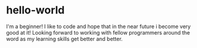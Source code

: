 # hello-world
I'm a beginner!
I like to code and hope that in the near future i become very good at it!
Looking forward to working with fellow programmers around the word as my learning skills get better and better.
